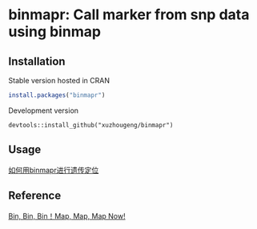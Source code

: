 # binmapr: Call marker from snp data using binmap

## Installation

Stable version hosted in CRAN

```r
install.packages("binmapr")
```

Development version

```
devtools::install_github("xuzhougeng/binmapr")
```

## Usage

[如何用binmapr进行遗传定位](http://xuzhougeng.top/archives/Build-binmap-with-binmapr)

## Reference

[Bin, Bin, Bin！Map, Map, Map Now!](https://mp.weixin.qq.com/s/x6zRylSiPn0LmNtmEGbdAA)

